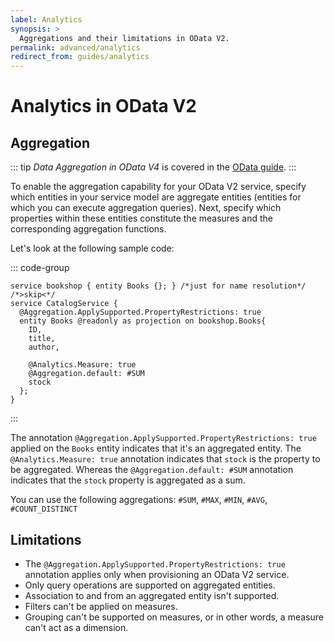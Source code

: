 ```yaml
---
label: Analytics
synopsis: >
  Aggregations and their limitations in OData V2.
permalink: advanced/analytics
redirect_from: guides/analytics
---
```



# Analytics in OData V2

<div v-html="$frontmatter?.synopsis" />

## Aggregation

::: tip
_Data Aggregation in OData V4_ is covered in the [OData guide](./odata#data-aggregation).
:::

To enable the aggregation capability for your OData V2 service, specify which entities in your service model are aggregate entities (entities for which you can execute aggregation queries). Next, specify which properties within these entities constitute the measures and the corresponding aggregation functions.

Let's look at the following sample code:

::: code-group
```cds [analytics.cds]
service bookshop { entity Books {}; } /*just for name resolution*/ /*>skip<*/
service CatalogService {
  @Aggregation.ApplySupported.PropertyRestrictions: true
  entity Books @readonly as projection on bookshop.Books{
  	ID,
  	title,
  	author,

  	@Analytics.Measure: true
  	@Aggregation.default: #SUM
  	stock
  };
}
```
:::

The annotation `@Aggregation.ApplySupported.PropertyRestrictions: true` applied on the `Books` entity indicates that it's an aggregated entity. The `@Analytics.Measure: true` annotation indicates that `stock` is the property to be aggregated. Whereas the `@Aggregation.default: #SUM` annotation indicates that the `stock` property is aggregated as a sum.

You can use the following aggregations: `#SUM`, `#MAX`, `#MIN`, `#AVG`, `#COUNT_DISTINCT`

## Limitations

- The `@Aggregation.ApplySupported.PropertyRestrictions: true` annotation applies only when provisioning an OData V2 service.
- Only query operations are supported on aggregated entities.
- Association to and from an aggregated entity isn't supported.
- Filters can't be applied on measures.
- Grouping can't be supported on measures, or in other words, a measure can't act as a dimension.
